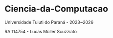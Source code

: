 # Ciencia-da-Computacao

Universidade Tuiuti do Paraná - 2023~2026

RA 114754 - Lucas Müller Scuzziato
